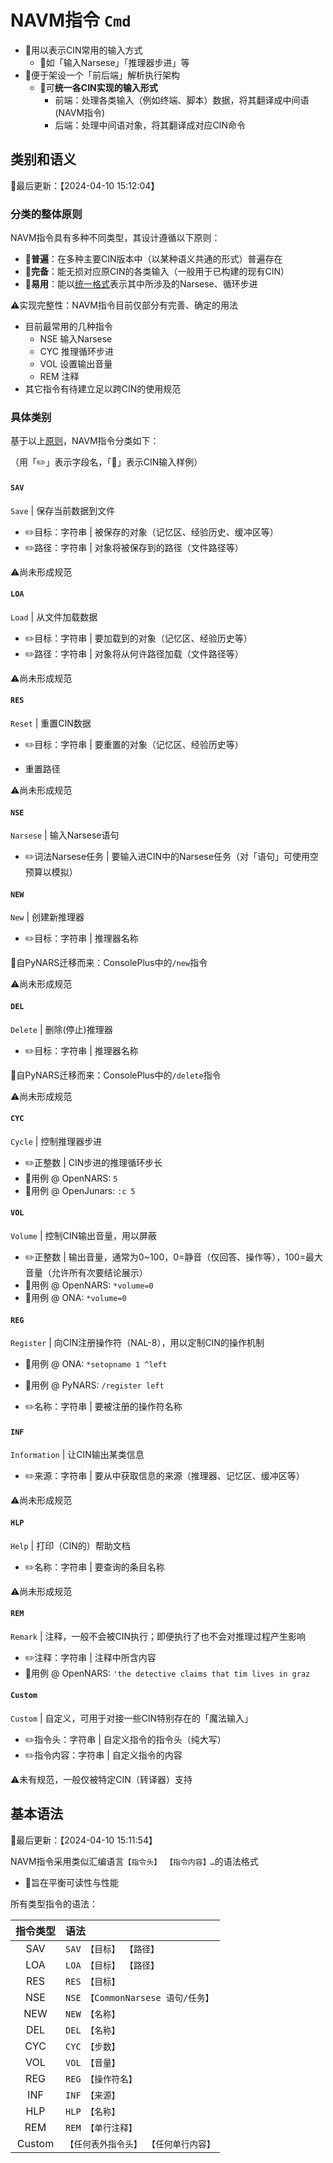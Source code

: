 # NAVM指令 `Cmd`

- 🎯用以表示CIN常用的输入方式
  - 📄如「输入Narsese」「推理器步进」等
- 🎯便于架设一个「前后端」解析执行架构
  - 📌可**统一各CIN实现的输入形式**
    - 前端：处理各类输入（例如终端、脚本）数据，将其翻译成中间语(NAVM指令)
    - 后端：处理中间语对象，将其翻译成对应CIN命令

## 类别和语义

📍最后更新：【2024-04-10 15:12:04】

### 分类的整体原则

NAVM指令具有多种不同类型，其设计遵循以下原则：

- 📌**普遍**：在多种主要CIN版本中（以某种语义共通的形式）普遍存在
- 📌**完备**：能无损对应原CIN的各类输入（一般用于已构建的现有CIN）
- 📌**易用**：能以[统一格式](./common_narsese.md)表示其中所涉及的Narsese、循环步进

⚠️实现完整性：NAVM指令目前仅部分有完善、确定的用法

- 目前最常用的几种指令
  - NSE 输入Narsese
  - CYC 推理循环步进
  - VOL 设置输出音量
  - REM 注释
- 其它指令有待建立足以跨CIN的使用规范

### 具体类别

基于以上[原则](#分类的整体原则)，NAVM指令分类如下：

（用「✏️」表示字段名，「📄」表示CIN输入样例）

#### **`SAV`**

`Save` | 保存当前数据到文件

- ✏️目标：字符串 | 被保存的对象（记忆区、经验历史、缓冲区等）
- ✏️路径：字符串 | 对象将被保存到的路径（文件路径等）

⚠️尚未形成规范

#### **`LOA`**

`Load` | 从文件加载数据

- ✏️目标：字符串 | 要加载到的对象（记忆区、经验历史等）
- ✏️路径：字符串 | 对象将从何许路径加载（文件路径等）

⚠️尚未形成规范

#### **`RES`**

`Reset` | 重置CIN数据

- ✏️目标：字符串 | 要重置的对象（记忆区、经验历史等）

- 重置路径

⚠️尚未形成规范

#### **`NSE`**

`Narsese` | 输入Narsese语句

- ✏️词法Narsese任务 | 要输入进CIN中的Narsese任务（对「语句」可使用空预算以模拟）

#### **`NEW`**

`New` | 创建新推理器

- ✏️目标：字符串 | 推理器名称

📄自PyNARS迁移而来：ConsolePlus中的`/new`指令

⚠️尚未形成规范

#### **`DEL`**

`Delete` | 删除(停止)推理器

- ✏️目标：字符串 | 推理器名称

📄自PyNARS迁移而来：ConsolePlus中的`/delete`指令

⚠️尚未形成规范

#### **`CYC`**

`Cycle` | 控制推理器步进

- ✏️正整数 | CIN步进的推理循环步长
- 📄用例 @ OpenNARS: `5`
- 📄用例 @ OpenJunars: `:c 5`

#### **`VOL`**

`Volume` | 控制CIN输出音量，用以屏蔽

- ✏️正整数 | 输出音量，通常为0~100，0=静音（仅回答、操作等），100=最大音量（允许所有次要结论展示）
- 📄用例 @ OpenNARS: `*volume=0`
- 📄用例 @ ONA: `*volume=0`

#### **`REG`**

`Register` | 向CIN注册操作符（NAL-8），用以定制CIN的操作机制

- 📄用例 @ ONA: `*setopname 1 ^left`
- 📄用例 @ PyNARS: `/register left`

- ✏️名称：字符串 | 要被注册的操作符名称

#### **`INF`**

`Information` | 让CIN输出某类信息

- ✏️来源：字符串 | 要从中获取信息的来源（推理器、记忆区、缓冲区等）

⚠️尚未形成规范

#### **`HLP`**

`Help` | 打印（CIN的）帮助文档

- ✏️名称：字符串 | 要查询的条目名称

⚠️尚未形成规范

#### **`REM`**

`Remark` | 注释，一般不会被CIN执行；即便执行了也不会对推理过程产生影响

- ✏️注释：字符串 | 注释中所含内容
- 📄用例 @ OpenNARS: `'the detective claims that tim lives in graz`

#### **`Custom`**

`Custom` | 自定义，可用于对接一些CIN特别存在的「魔法输入」

- ✏️指令头：字符串 | 自定义指令的指令头（纯大写）
- ✏️指令内容：字符串 | 自定义指令的内容

⚠️未有规范，一般仅被特定CIN（转译器）支持

## 基本语法

📍最后更新：【2024-04-10 15:11:54】

NAVM指令采用类似汇编语言`【指令头】 【指令内容】…`的语法格式

- 🎯旨在平衡可读性与性能

所有类型指令的语法：

|指令类型|语法|
|:-:|:--|
|SAV|`SAV 【目标】 【路径】`|
|LOA|`LOA 【目标】 【路径】`|
|RES|`RES 【目标】`|
|NSE|`NSE 【CommonNarsese 语句/任务】`|
|NEW|`NEW 【名称】`|
|DEL|`DEL 【名称】`|
|CYC|`CYC 【步数】`|
|VOL|`VOL 【音量】`|
|REG|`REG 【操作符名】`|
|INF|`INF 【来源】`|
|HLP|`HLP 【名称】`|
|REM|`REM 【单行注释】`|
|Custom|`【任何表外指令头】 【任何单行内容】`|

